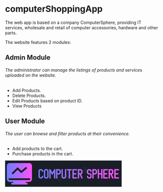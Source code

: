 # computerShoppingApp 
The web app is based on a company ComputerSphere, providing IT services, wholesale and retail of computer accessories, hardware and other parts. 

The website features 2 modules: 

## Admin Module

###### The administrator can manage the listings of products and services uploaded on the website. 

- Add Products.
- Delete Products.
- Edit Products based on product ID.
- View Products

## User Module

###### The user can browse and filter products at their convenience. 
- Add products to the cart.
- Purchase products in the cart.
		
![logo](/images/logo.png)
